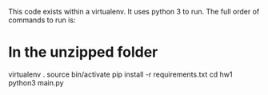 This code exists within a virtualenv. It uses python 3 to run.  The full order of commands to run is:

# In the unzipped folder
virtualenv .
source bin/activate
pip install -r requirements.txt
cd hw1
python3 main.py
